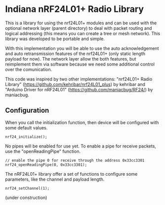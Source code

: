 # Indiana nRF24L01+ Radio Library

This is a library for using the nrf24L01+ modules and can be used with the optional network layer (parent directory) to deal with packet routing and logical addressing (this means you can create a tree or mesh network). This library was developed to be portable and simple.

With this implementation you will be able to use the auto acknowledgement and auto retransmission features of the nrf24L01+ (only static length payload for now). The network layer allow the both features, but reimplement them via software because we need some additional control over the comunication.

This code was inspired by two other implementations: "nrf24L01+ Radio Library" (https://github.com/kehribar/nrf24L01_plus) by kehribar and "Arduino Driver for nRF24L01" (https://github.com/maniacbug/RF24/) by maniacbug.

## Configuration

When you call the initialization function, then device will be configured with some default values. 

    nrf24_initialize();

No pipes will be enabled for use yet. To enable a pipe for receive packets, use the "openReadingPipe" function.

    // enable the pipe 0 for receive through the address 0x33cc3301
    nrf24_openReadingPipe(0, 0x33cc3301);

The nRF24L01+ library offer a set of functions to configure some parameters, like the channel and payload length.

    nrf24_setChannel(1);

(under construction)
